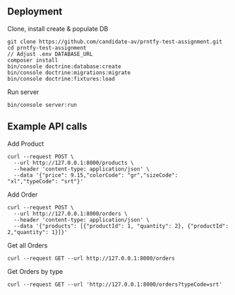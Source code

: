 ## Deployment

Clone, install create & populate DB
~~~
git clone https://github.com/candidate-av/prntfy-test-assignment.git
cd prntfy-test-assignment
// Adjust .env DATABASE_URL
composer install
bin/console doctrine:database:create
bin/console doctrine:migrations:migrate
bin/console doctrine:fixtures:load
~~~

Run server
~~~
bin/console server:run  
~~~

## Example API calls

Add Product
~~~
curl --request POST \
  --url http://127.0.0.1:8000/products \
  --header 'content-type: application/json' \
  --data '{"price": 9.15,"colorCode": "gr","sizeCode": "xl","typeCode": "srt"}'
~~~

Add Order
~~~
curl --request POST \
  --url http://127.0.0.1:8000/orders \
  --header 'content-type: application/json' \
  --data '{"products": [{"productId": 1, "quantity": 2}, {"productId": 2,"quantity": 1}]}'
~~~

Get all Orders
~~~
curl --request GET --url http://127.0.0.1:8000/orders 
~~~

Get Orders by type
~~~
curl --request GET --url 'http://127.0.0.1:8000/orders?typeCode=srt' 
~~~
